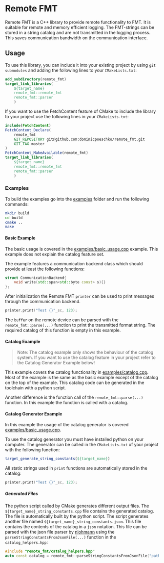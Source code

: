 # Remote FMT
Remote FMT is a C++ library to provide remote functionality to FMT. It is suitable for remote and memory efficient logging. The FMT-strings can be stored in a string catalog and are not transmitted in the logging process. This saves communication bandwidth on the communication interface.

## Usage
To use this library, you can include it into your existing project by using `git submodules` and adding the following lines to your `CMakeLists.txt`:
```cmake
add_subdirectory(remote_fmt)
target_link_libraries(
    ${target_name} 
    remote_fmt::remote_fmt
    remote_fmt::parser
    )
```
If you want to use the FetchContent feature of CMake to include the library to your project use the following lines in your `CMakeLists.txt`:
```cmake
include(FetchContent)
FetchContent_Declare(
    remote_fmt
    GIT_REPOSITORY git@github.com:dominicpoeschko/remote_fmt.git
    GIT_TAG master
)
FetchContent_MakeAvailable(remote_fmt)
target_link_libraries(
    ${target_name} 
    remote_fmt::remote_fmt
    remote_fmt::parser
    )
```

### Examples
To build the examples go into the [examples](examples) folder and run the following commands:

```bash
mkdir build
cd build
cmake ..
make
```

#### Basic Example
The basic usage is covered in the [examples/basic_usage.cpp](examples/basic_usage.cpp) example.
This example does not explain the catalog feature set.

The example features a communication backend class which should provide at least the following functions:
```c++
struct CommunicationBackend{
    void write(std::span<std::byte const> s){}
};
```

After initialization the Remote FMT `printer` can be used to print messages through the communication backend.
```c++
printer.print("Test {}"_sc, 123);
```

The `buffer` on the remote device can be parsed with the `remote_fmt::parse(...)` function to print the transmitted format string. The required catalog of this function is empty in this example.

#### Catalog Example

> Note: The catalog example only shows the behaviour of the catalog system. If you want to use the catalog feature in your project refer to the Catalog Generator Example below!

This example covers the catalog functionality in [examples/catalog.cpp](examples/catalog.cpp).
Most of the example is the same as the basic example except of the catalog on the top of the example.
This catalog code can be generated in the toolchain with a python script.

Another difference is the function call of the `remote_fmt::parse(...)` function. In this example the function is called with a catalog.

#### Catalog Generator Example
In this example the usage of the catalog generator is covered [examples/basic_usage.cpp](examples/basic_usage.cpp).

To use the catalog generator you must have installed python on your computer. The generator can be called in the `CMakeLists.txt` of your project with the following function:

```cmake
target_generate_string_constants(${target_name})
```

All static strings used in `print` functions are automatically stored in the catalog:

```c++
printer.print("Test {}"_sc, 123);
```

##### Generated Files
The python script called by CMake generates different output files. The `${target_name}_string_constants.cpp` file contains the generated catalog. The file is automatically built by the python script.
The script generates another file named `${target_name}_string_constants.json`. This file contains the contents of the catalog in a `json` notation. This file can be parsed with the json file parser by [nlohmann](git@github.com:nlohmann/json.git) using the `parseStringConstantsFromJsonFile(...)` function in the `catalog_helpers.hpp`:

```c++
#include "remote_fmt/catalog_helpers.hpp"
auto const catalog = remote_fmt::parseStringConstantsFromJsonFile("path/to/catalog.json");
```